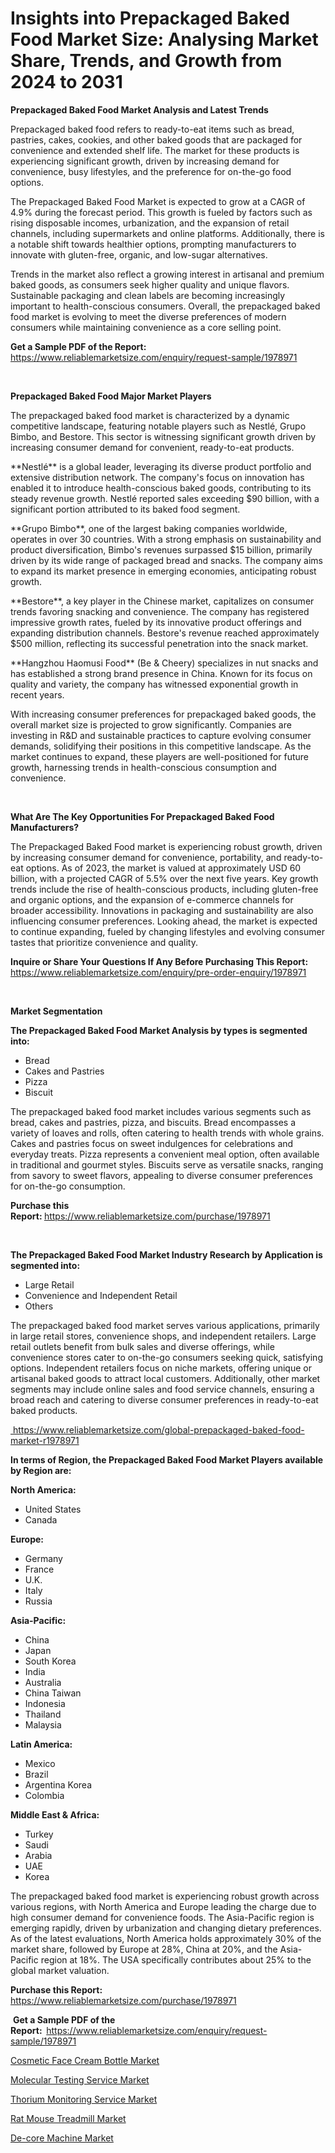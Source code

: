 <p><h1>Insights into Prepackaged Baked Food Market Size: Analysing Market Share, Trends, and Growth from 2024 to 2031</h1></p><p><strong>Prepackaged Baked Food Market Analysis and Latest Trends</strong></p>
<p><p>Prepackaged baked food refers to ready-to-eat items such as bread, pastries, cakes, cookies, and other baked goods that are packaged for convenience and extended shelf life. The market for these products is experiencing significant growth, driven by increasing demand for convenience, busy lifestyles, and the preference for on-the-go food options. </p><p>The Prepackaged Baked Food Market is expected to grow at a CAGR of 4.9% during the forecast period. This growth is fueled by factors such as rising disposable incomes, urbanization, and the expansion of retail channels, including supermarkets and online platforms. Additionally, there is a notable shift towards healthier options, prompting manufacturers to innovate with gluten-free, organic, and low-sugar alternatives. </p><p>Trends in the market also reflect a growing interest in artisanal and premium baked goods, as consumers seek higher quality and unique flavors. Sustainable packaging and clean labels are becoming increasingly important to health-conscious consumers. Overall, the prepackaged baked food market is evolving to meet the diverse preferences of modern consumers while maintaining convenience as a core selling point.</p></p>
<p><strong>Get a Sample PDF of the Report:&nbsp;</strong> <a href="https://www.reliablemarketsize.com/enquiry/request-sample/1978971?utm_campaign=1564&utm_medium=2&utm_source=Github&utm_content=ia&utm_term=25102024&utm_id=prepackaged-baked-food">https://www.reliablemarketsize.com/enquiry/request-sample/1978971</a></p>
<p>&nbsp;</p>
<p><strong>Prepackaged Baked Food Major Market Players</strong></p>
<p><p>The prepackaged baked food market is characterized by a dynamic competitive landscape, featuring notable players such as Nestlé, Grupo Bimbo, and Bestore. This sector is witnessing significant growth driven by increasing consumer demand for convenient, ready-to-eat products.</p><p>**Nestlé** is a global leader, leveraging its diverse product portfolio and extensive distribution network. The company's focus on innovation has enabled it to introduce health-conscious baked goods, contributing to its steady revenue growth. Nestlé reported sales exceeding $90 billion, with a significant portion attributed to its baked food segment.</p><p>**Grupo Bimbo**, one of the largest baking companies worldwide, operates in over 30 countries. With a strong emphasis on sustainability and product diversification, Bimbo's revenues surpassed $15 billion, primarily driven by its wide range of packaged bread and snacks. The company aims to expand its market presence in emerging economies, anticipating robust growth.</p><p>**Bestore**, a key player in the Chinese market, capitalizes on consumer trends favoring snacking and convenience. The company has registered impressive growth rates, fueled by its innovative product offerings and expanding distribution channels. Bestore's revenue reached approximately $500 million, reflecting its successful penetration into the snack market.</p><p>**Hangzhou Haomusi Food** (Be & Cheery) specializes in nut snacks and has established a strong brand presence in China. Known for its focus on quality and variety, the company has witnessed exponential growth in recent years.</p><p>With increasing consumer preferences for prepackaged baked goods, the overall market size is projected to grow significantly. Companies are investing in R&D and sustainable practices to capture evolving consumer demands, solidifying their positions in this competitive landscape. As the market continues to expand, these players are well-positioned for future growth, harnessing trends in health-conscious consumption and convenience.</p></p>
<p>&nbsp;</p>
<p><strong>What Are The Key Opportunities For Prepackaged Baked Food Manufacturers?</strong></p>
<p><p>The Prepackaged Baked Food market is experiencing robust growth, driven by increasing consumer demand for convenience, portability, and ready-to-eat options. As of 2023, the market is valued at approximately USD 60 billion, with a projected CAGR of 5.5% over the next five years. Key growth trends include the rise of health-conscious products, including gluten-free and organic options, and the expansion of e-commerce channels for broader accessibility. Innovations in packaging and sustainability are also influencing consumer preferences. Looking ahead, the market is expected to continue expanding, fueled by changing lifestyles and evolving consumer tastes that prioritize convenience and quality.</p></p>
<p><strong>Inquire or Share Your Questions If Any Before Purchasing This Report:</strong> <a href="https://www.reliablemarketsize.com/enquiry/pre-order-enquiry/1978971?utm_campaign=1564&utm_medium=2&utm_source=Github&utm_content=ia&utm_term=25102024&utm_id=prepackaged-baked-food">https://www.reliablemarketsize.com/enquiry/pre-order-enquiry/1978971</a></p>
<p>&nbsp;</p>
<p><strong>Market Segmentation</strong></p>
<p><strong>The Prepackaged Baked Food Market Analysis by types is segmented into:</strong></p>
<p><ul><li>Bread</li><li>Cakes and Pastries</li><li>Pizza</li><li>Biscuit</li></ul></p>
<p><p>The prepackaged baked food market includes various segments such as bread, cakes and pastries, pizza, and biscuits. Bread encompasses a variety of loaves and rolls, often catering to health trends with whole grains. Cakes and pastries focus on sweet indulgences for celebrations and everyday treats. Pizza represents a convenient meal option, often available in traditional and gourmet styles. Biscuits serve as versatile snacks, ranging from savory to sweet flavors, appealing to diverse consumer preferences for on-the-go consumption.</p></p>
<p><strong>Purchase this Report:&nbsp;</strong><a href="https://www.reliablemarketsize.com/purchase/1978971?utm_campaign=1564&utm_medium=2&utm_source=Github&utm_content=ia&utm_term=25102024&utm_id=prepackaged-baked-food">https://www.reliablemarketsize.com/purchase/1978971</a></p>
<p>&nbsp;</p>
<p><strong>The Prepackaged Baked Food Market Industry Research by Application is segmented into:</strong></p>
<p><ul><li>Large Retail</li><li>Convenience and Independent Retail</li><li>Others</li></ul></p>
<p><p>The prepackaged baked food market serves various applications, primarily in large retail stores, convenience shops, and independent retailers. Large retail outlets benefit from bulk sales and diverse offerings, while convenience stores cater to on-the-go consumers seeking quick, satisfying options. Independent retailers focus on niche markets, offering unique or artisanal baked goods to attract local customers. Additionally, other market segments may include online sales and food service channels, ensuring a broad reach and catering to diverse consumer preferences in ready-to-eat baked products.</p></p>
<p><a href="https://www.reliablemarketsize.com/global-prepackaged-baked-food-market-r1978971?utm_campaign=1564&utm_medium=2&utm_source=Github&utm_content=ia&utm_term=25102024&utm_id=prepackaged-baked-food">&nbsp;https://www.reliablemarketsize.com/global-prepackaged-baked-food-market-r1978971</a></p>
<p><strong>In terms of Region, the Prepackaged Baked Food Market Players available by Region are:</strong></p>
<p>
    <p> <strong> North America: </strong>
        <ul>
            <li>United States</li>
            <li>Canada</li>
        </ul>
        </p> 
    <p> <strong> Europe: </strong>
        <ul>
            <li>Germany</li>
            <li>France</li>
            <li>U.K.</li>
            <li>Italy</li>
            <li>Russia</li>
        </ul>
        </p> 
    <p> <strong> Asia-Pacific: </strong>
        <ul>
            <li>China</li>
            <li>Japan</li>
            <li>South Korea</li>
            <li>India</li>
            <li>Australia</li>
            <li>China Taiwan</li>
            <li>Indonesia</li>
            <li>Thailand</li>
            <li>Malaysia</li>
        </ul>
        </p> 
    <p> <strong> Latin America: </strong>
        <ul>
            <li>Mexico</li>
            <li>Brazil</li>
            <li>Argentina Korea</li>
            <li>Colombia</li>
        </ul>
        </p> 
    <p> <strong> Middle East & Africa: </strong>
        <ul>
            <li>Turkey</li>
            <li>Saudi</li>
            <li>Arabia</li>
            <li>UAE</li>
            <li>Korea</li>
        </ul>
    </p>
    </p>
<p><p>The prepackaged baked food market is experiencing robust growth across various regions, with North America and Europe leading the charge due to high consumer demand for convenience foods. The Asia-Pacific region is emerging rapidly, driven by urbanization and changing dietary preferences. As of the latest evaluations, North America holds approximately 30% of the market share, followed by Europe at 28%, China at 20%, and the Asia-Pacific region at 18%. The USA specifically contributes about 25% to the global market valuation.</p></p>
<p><strong>Purchase this Report: </strong><a href="https://www.reliablemarketsize.com/purchase/1978971?utm_campaign=1564&utm_medium=2&utm_source=Github&utm_content=ia&utm_term=25102024&utm_id=prepackaged-baked-food">https://www.reliablemarketsize.com/purchase/1978971</a></p>
<p>&nbsp;<strong>Get a Sample PDF of the Report:&nbsp;&nbsp;</strong><a href="https://www.reliablemarketsize.com/enquiry/request-sample/1978971?utm_campaign=1564&utm_medium=2&utm_source=Github&utm_content=ia&utm_term=25102024&utm_id=prepackaged-baked-food">https://www.reliablemarketsize.com/enquiry/request-sample/1978971</a></p>
<p><strong></strong></p>
<p><p><a href="https://www.linkedin.com/pulse/deep-dive-cosmetic-face-cream-bottle-market-itstrends-segmentation-veozf?utm_campaign=1564&utm_medium=2&utm_source=Github&utm_content=ia&utm_term=25102024&utm_id=prepackaged-baked-food">Cosmetic Face Cream Bottle Market</a></p><p><a href="https://www.linkedin.com/pulse/molecular-testing-service-market-innovations-trends-comprehensive-hjazc?utm_campaign=1564&utm_medium=2&utm_source=Github&utm_content=ia&utm_term=25102024&utm_id=prepackaged-baked-food">Molecular Testing Service Market</a></p><p><a href="https://www.linkedin.com/pulse/thorium-monitoring-service-market-size-growth-trends-statistics-gosve?utm_campaign=1564&utm_medium=2&utm_source=Github&utm_content=ia&utm_term=25102024&utm_id=prepackaged-baked-food">Thorium Monitoring Service Market</a></p><p><a href="https://www.linkedin.com/pulse/rat-mouse-treadmill-market-analysis-report-global-tmvcf?utm_campaign=1564&utm_medium=2&utm_source=Github&utm_content=ia&utm_term=25102024&utm_id=prepackaged-baked-food">Rat Mouse Treadmill Market</a></p><p><a href="https://www.linkedin.com/pulse/de-core-machine-market-overview-global-trends-future-jmgjf?utm_campaign=1564&utm_medium=2&utm_source=Github&utm_content=ia&utm_term=25102024&utm_id=prepackaged-baked-food">De-core Machine Market</a></p></p>